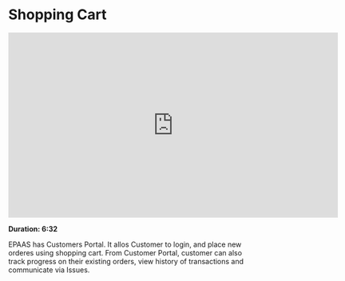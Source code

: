 <!-- add-breadcrumbs -->
# Shopping Cart

<iframe width="660" height="371" src="https://www.youtube.com/embed/xkrYO-KFukM" frameborder="0" allowfullscreen></iframe>

**Duration: 6:32**

EPAAS has Customers Portal. It allos Customer to login, and place new orderes using shopping cart. From Customer Portal, customer can also track progress on their existing orders, view history of transactions and communicate via Issues.
